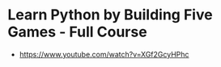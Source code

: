 # Learn Python by Building Five Games - Full Course

- <https://www.youtube.com/watch?v=XGf2GcyHPhc>
